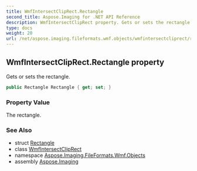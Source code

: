 ```yaml
---
title: WmfIntersectClipRect.Rectangle
second_title: Aspose.Imaging for .NET API Reference
description: WmfIntersectClipRect property. Gets or sets the rectangle
type: docs
weight: 20
url: /net/aspose.imaging.fileformats.wmf.objects/wmfintersectcliprect/rectangle/
---
```

## WmfIntersectClipRect.Rectangle property

Gets or sets the rectangle.

```csharp
public Rectangle Rectangle { get; set; }
```

### Property Value

The rectangle.

### See Also

* struct [Rectangle](../../../aspose.imaging/rectangle/)
* class [WmfIntersectClipRect](../)
* namespace [Aspose.Imaging.FileFormats.Wmf.Objects](../../wmfintersectcliprect/)
* assembly [Aspose.Imaging](../../../)


